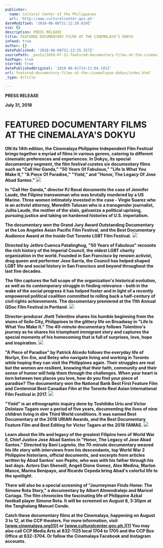 ```yaml
---
publisher:
  name: Cultural Center of the Philippines
  url: 'http://www.culturalcenter.gov.ph'
dateModified: '2018-08-08T21:12:28.620Z'
via: {}
description: PRESS RELEASE
title: FEATURED DOCUMENTARY FILMS AT THE CINEMALAYA’S DOKYU
inFeed: true
author: []
datePublished: '2018-08-08T21:12:35.357Z'
sourcePath: _posts/2018-07-31-featured-documentary-films-at-the-cinemalayas-dokyu.md
hasPage: true
starred: true
datePublishedOriginal: '2018-08-01T14:21:04.191Z'
url: featured-documentary-films-at-the-cinemalayas-dokyu/index.html
_type: Article

---
```

**PRESS RELEASE**

**July 31, 2018**

# **FEATURED DOCUMENTARY FILMS AT THE CINEMALAYA'S DOKYU**

**ON its 14th edition, the Cinemalaya Philippine Independent Film Festival brings together a myriad of films in various genres, catering to different cinematic preferences and experiences. In Dokyu, its special documentary segment, the film festival curates six documentary films such as "Call Her Ganda," "50 Years Of Fabulous," "Life Is What You Make It," "A Piece Of Paradise," "Yield," and "Honor, The Legacy Of Jose Abad Santos."**
![](https://s3-us-west-2.amazonaws.com/the-grid-img/p/bddd3ddd15aa8a5bbd87d9984147620e54e111fa.jpg)

**In "Call Her Ganda," director PJ Raval documents the case of Jennifer Laude, the Filipino transwoman who was brutally murdered by a US Marine. Three women intimately invested in the case - Virgie Suarez who is an activist attorney, Meredith Talusan who is a transgender journalist, Julita Laude, the mother of the slain, galvanize a political uprising, pursuing justice and taking on hardened histories of U.S. imperialism.**

**The documentary won the Grand Jury Award Outstanding Documentary at the Los Angeles Asian Pacific Film Festival, and the Best Documentary Audience Award at the Inside Out Toronto LGBT Film Festival.**
![](https://the-grid-user-content.s3-us-west-2.amazonaws.com/58f566bb-fd12-4f29-881d-c676c662d8dc.jpg)

**Directed by Jethro Cuenca Patalinghug, "50 Years of Fabulous" recounts the rich history of the Imperial Council, the oldest LGBT charity organization in the world. Founded in San Francisco by renown activist, drag queen and performer Jose Sarria, the Council has helped shaped LGBT life and social history in San Francisco and beyond throughout the last five decades.**

**The film captures the full scope of the organization's historical evolution, as well as its contemporary struggle in finding relevance - both in the wake of the social progress it has helped foster and in light of a recently empowered political coalition committed to rolling back a half-century of civil rights achievements. The documentary premiered at the 11th Annual QDoc Film Festival in Portland.**
![](https://the-grid-user-content.s3-us-west-2.amazonaws.com/dbd9ecb2-6ff0-4709-9c8e-919be4d9ce25.jpg)

**Director-producer Jhett Tolentino shares his humble beginning from the slums of Iloilo City, Philippines to the glittery life on Broadway in "Life Is What You Make It." The 40-minute documentary follows Tolentino's journey as he shares his triumphant immigrant story and captures the special moments of his homecoming that is full of surprises, love, hope and inspiration.**
![](https://the-grid-user-content.s3-us-west-2.amazonaws.com/3ec322aa-655d-4479-a129-0661ed9dc438.jpg)

**"A Piece of Paradise" by Patrick Alcedo follows the everyday life of Norlyn, Em-Em, and Betsy who navigate living and working in Toronto while hoping they can visit the Philippines again. Their struggles are real but the women are resilient, knowing that their faith, community and their sense of humor will help them through the challenges. When your heart is torn between two places you love, how do you find your piece of paradise? The documentary won the National Bank Best First Feature Film and Centennial Best Canadian Film at the Toronto Reel Asian International Film Festival in 2017\.**
![](https://s3-us-west-2.amazonaws.com/the-grid-img/p/eb656d7288bdf586cc3e95f5ea358a03fd9ce275.jpg)

**"Yield" is an ethnographic inquiry done by Toshihiko Uriu and Victor Delotavo Tagaro over a period of five years, documenting the lives of nine children living in dire Third World conditions. It was named Best Documentary at the 2018 URIAN Awards, and the Best Documentary Feature Film and Best Editing for Victor Tagaro at the 2018 FAMAS.**
![](https://the-grid-user-content.s3-us-west-2.amazonaws.com/9545021c-4012-4cfe-b3d6-6eae4e89b3a2.jpg)

**Learn about the life and legacy of the greatest Filipino hero of World War II, Chief Justice Jose Abad Santos in "Honor, The Legacy of Jose Abad Santos." Directed by Bani Logroño, the 70-minute documentary weaved his life story with interviews from his descendants, top World War 2 Philippine historians, official documents, and excerpts from articles written by Abad Santos' son Pepito, who was with his father through his last days. Actors Dan Sheneill, Angeli Dione Gomez, Alex Medina, Marlon Mance, Marina Benipayo, and Ricardo Cepeda bring Abad's colorful life to the spotlight.**

**There will also be a special screening of "Journeyman Finds Home: The Simone Rota Story," a documentary by Albert Almendralejo and Maricel Cariaga. The film chronicles the fascinating life of Philippine Azkal football player Simone Rota. It will be screened on August 8, 3:30pm at the Tanghalang Manuel Conde.**

**Catch these documentary films at the Cinemalaya, happening on August 3 to 12, at the CCP theaters. For more information, visit [www.cinemalaya.org][0] or [www.culturalcenter.gov.ph.][1] You may also call CCP Media Arts at 832-1125 local 1704 to 1705 and the CCP Box Office at 832-3704\. Or follow the Cinemalaya Facebook and Instagram accounts.**

[0]: http://www.cinemalaya.org/
[1]: http://www.culturalcenter.gov.ph./